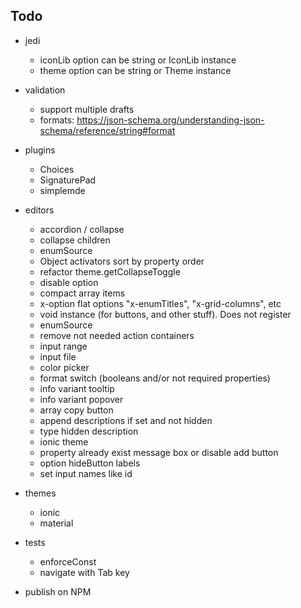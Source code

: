 ## Todo

- jedi
  - iconLib option can be string or IconLib instance
  - theme option can be string or Theme instance

- validation
  - support multiple drafts
  - formats: https://json-schema.org/understanding-json-schema/reference/string#format

- plugins
  - Choices
  - SignaturePad
  - simplemde

- editors
  - accordion / collapse
  - collapse children
  - enumSource
  - Object activators sort by property order
  - refactor theme.getCollapseToggle
  - disable option
  - compact array items
  - x-option flat options "x-enumTitles", "x-grid-columns", etc
  - void instance (for buttons, and other stuff). Does not register
  - enumSource
  - remove not needed action containers
  - input range
  - input file
  - color picker
  - format switch (booleans and/or not required properties)
  - info variant tooltip
  - info variant popover
  - array copy button
  - append descriptions if set and not hidden
  - type hidden description
  - ionic theme
  - property already exist message box or disable add button
  - option hideButton labels
  - set input names like id

- themes
  - ionic
  - material

- tests
  - enforceConst 
  - navigate with Tab key

- publish on NPM
